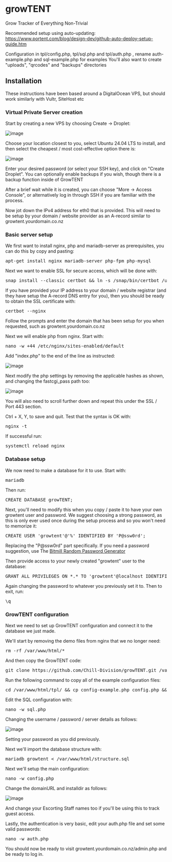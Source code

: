 # growTENT
Grow Tracker of Everything Non-Trivial

Recommended setup using auto-updating: https://www.portent.com/blog/design-dev/github-auto-deploy-setup-guide.htm

Configuration in tpl/config.php, tpl/sql.php and tpl/auth.php , rename auth-example.php and sql-example.php for examples
You'll also want to create "uploads", "qrcodes" and "backups" directories

## Installation
These instructions have been based around a DigitalOcean VPS, but should work similarly with Vultr, SiteHost etc

### Virtual Private Server creation

Start by creating a new VPS by choosing Create -> Droplet:

![image](https://github.com/Chill-Division/growTENT/assets/162461/d74181ae-1438-4b33-a970-c98803b24d28)

Choose your location closest to you, select Ubuntu 24.04 LTS to install, and then select the cheapest / most cost-effective option there is:

![image](https://github.com/Chill-Division/growTENT/assets/162461/524b829e-4358-4edc-83a5-d83a36ed3c48)

Enter your desired password (or select your SSH key), and click on "Create Droplet". You can optionally enable backups if you wish, though there is a backup function inside of GrowTENT

After a brief wait while it is created, you can choose "More -> Access Console", or alternatively log in through SSH if you are familiar with the process.

Now jot down the IPv4 address for eth0 that is provided. This will need to be setup by your domain / website provider as an A-record similar to growtent.yourdomain.co.nz

### Basic server setup

We first want to install nginx, php and mariadb-server as prerequisites, you can do this by copy and pasting:

<pre>apt-get install nginx mariadb-server php-fpm php-mysql</pre>

Next we want to enable SSL for secure access, which will be done with:

<pre>snap install --classic certbot && ln -s /snap/bin/certbot /usr/bin/certbot</pre>

If you have provided your IP address to your domain / website registrar (and they have setup the A-record DNS entry for you), then you should be ready to obtain the SSL certificate with:

<pre>certbot --nginx</pre>

Follow the prompts and enter the domain that has been setup for you when requested, such as growtent.yourdomain.co.nz

Next we will enable php from nginx. Start with:

<pre>nano -w +44 /etc/nginx/sites-enabled/default</pre>

Add "index.php" to the end of the line as instructed:

![image](https://github.com/Chill-Division/growTENT/assets/162461/0fc27daf-2f11-4450-91a5-d49d9d2f627f)

Next modify the php settings by removing the applicable hashes as shown, and changing the fastcgi_pass path too:

![image](https://github.com/Chill-Division/growTENT/assets/162461/54bc2d72-9150-4eae-ab33-d82a49aa98fa)

You will also need to scroll further down and repeat this under the SSL / Port 443 section.

Ctrl + X, Y, <enter> to save and quit. Test that the syntax is OK with:

<pre>nginx -t</pre>

If successful run:

<pre>systemctl reload nginx</pre>

### Database setup

We now need to make a database for it to use. Start with:

<pre>mariadb</pre>

Then run:

<pre>CREATE DATABASE growTENT;</pre>

Next, you'll need to modify this when you copy / paste it to have your own growtent user and password. We suggest choosing a strong password, as this is only ever used once during the setup process and so you won't need to memorize it:

<pre>CREATE USER 'growtent'@'%' IDENTIFIED BY 'P@ssw0rd';</pre>

Replacing the "P@ssw0rd" part specifically. If you need a password suggestion, use The [Bitmill Random Password Generator](https://www.thebitmill.com/tools/password.html)

Then provide access to your newly created "growtent" user to the database:

<pre>GRANT ALL PRIVILEGES ON *.* TO 'growtent'@localhost IDENTIFIED BY 'P@ssw0rd';</pre>

Again changing the password to whatever you previously set it to. Then to exit, run:

<pre>\q</pre>

### GrowTENT configuration

Next we need to set up GrowTENT configuration and connect it to the database we just made.

We'll start by removing the demo files from nginx that we no longer need:

<pre>rm -rf /var/www/html/*</pre>

And then copy the GrowTENT code:

<pre>git clone https://github.com/Chill-Division/growTENT.git /var/www/html/</pre>

Run the following command to copy all of the example configuration files:

<pre>cd /var/www/html/tpl/ && cp config-example.php config.php && cp auth-example.php auth.php && cp sql-example.php sql.php</pre>

Edit the SQL configuration with:

<pre>nano -w sql.php</pre>

Changing the username / password / server details as follows:

![image](https://github.com/Chill-Division/growTENT/assets/162461/2761a872-330c-4e30-8bab-9fbc287c244a)

Setting your password as you did previously.

Next we'll import the database structure with:

<pre>mariadb growtent < /var/www/html/structure.sql</pre>

Next we'll setup the main configuration:

<pre>nano -w config.php</pre>

Change the domainURL and installdir as follows:

![image](https://github.com/Chill-Division/growTENT/assets/162461/fca76ac9-ee85-4577-9713-9a6918460986)

And change your Escorting Staff names too if you'll be using this to track guest access.

Lastly, the authentication is very basic, edit your auth.php file and set some valid passwords:

<pre>nano -w auth.php</pre>

You should now be ready to visit growtent.yourdomain.co.nz/admin.php and be ready to log in.
